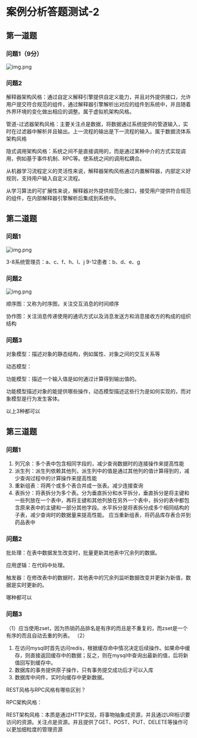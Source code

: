 # 案例分析答题测试-2

## 第一道题

### 问题1（9分）

![img.png](/imgs/life/exam-17.png)

### 问题2

解释器架构风格：通过自定义解释引擎提供自定义能力，并且对外提供接口，允许用户提交符合规范的组件，通过解释器引擎解析出对应的组件到系统中，并且随着外界环境的变化做出相应的调整。属于虚拟机架构风格。

管道-过滤器架构风格：主要关注点是数据，将数据通过系统提供的管道输入，实时在过滤器中解析并且输出。上一流程的输出是下一流程的输入。属于数据流体系架构风格

隐式调用架构风格：系统之间不是直接调用的，而是通过某种中介的方式实现调用，例如基于事件机制、RPC等。使系统之间的调用松耦合。

从机器学习流程定义的灵活性来说，解释器架构风格通过内置解释器，内部定义好规则，支持用户输入自定义流程。

从学习算法的可扩展性来说，解释器对外提供规范化接口，接受用户提供符合规范的组件，在内部解释器引擎解析后集成到系统中。

## 第二道题

### 问题1

![img.png](/imgs/life/exam-18.png)

3-8系统管理员：a、c、f、h、I、j
9-12患者：b、d、e、g

### 问题2

![img.png](/imgs/life/exam-19.png)

顺序图：又称为时序图，关注交互消息的时间顺序

协作图：关注消息传递使用的通讯方式以及消息发送方和消息接收方的构成的组织结构

### 问题3

对象模型：描述对象的静态结构，例如属性、对象之间的交互关系等

动态模型：

功能模型：描述一个输入值是如何通过计算得到输出值的。

功能模型描述对象的能提供哪些操作，动态模型描述这些行为是如何实现的，而对象模型是行为发生客体。

以上3种都可以

## 第三道题

### 问题1

1. 列冗余：多个表中包含相同字段的，减少查询数据时的连接操作来提高性能
2. 派生列：派生列依赖其他列，派生列中的值是通过其他列的值计算得到的，减少查询过程中的计算操作来提高性能
3. 重新组表：将两个或多个表合并成一张表。减少连接查询
4. 表拆分：将表拆分为多个表。分为垂直拆分和水平拆分，垂直拆分是将主键和一些列放在一个表中，再将主键和其他列放在另外一个表中，拆分的表中都包含原来表中的主键和一部分其他字段。水平拆分是将表拆分成多个相同结构的子表，减少查询时的数据量来提高性能。
   应当重新组表，将药品库存表合并到药品表中

### 问题2

批处理：在表中数据发生改变时，批量更新其他表中冗余列的数据。

应用逻辑：在代码中处理。

触发器：在修改表中的数据时，其他表中的冗余列监听数据改变并更新为新值，数据是实时更新的。

哪种都可以

### 问题3

（1）应当使用zset，因为热销药品排名是有序的而且是不重复的，而zset是一个有序的而且自动去重的列表。
（2）

1. 在访问mysql时首先访问redis，根据缓存命中情况决定后续操作。如果命中缓存，则直接返回缓存中的数据；反之，则在mysql中查询出最新的值，后将新值回写到缓存中。
2. 数据库的事务提供原子操作，只有事务提交成功后才可以入库
3. 数据库中间件，实时向缓存中更新数据。

REST风格与RPC风格有哪些区别？

RPC架构风格：

REST架构风格：本质是通过HTTP实现，将事物抽象成资源，并且通过URI标识要访问的资源。关注点是资源。并且提供了GET、POST、PUT、DELETE等操作可以更加细粒度的管理资源
